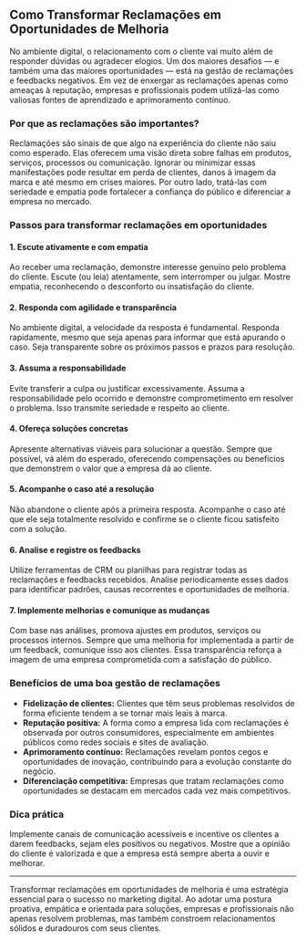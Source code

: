 
## Como Transformar Reclamações em Oportunidades de Melhoria

No ambiente digital, o relacionamento com o cliente vai muito além de responder dúvidas ou agradecer elogios. Um dos maiores desafios — e também uma das maiores oportunidades — está na gestão de reclamações e feedbacks negativos. Em vez de enxergar as reclamações apenas como ameaças à reputação, empresas e profissionais podem utilizá-las como valiosas fontes de aprendizado e aprimoramento contínuo.

### Por que as reclamações são importantes?

Reclamações são sinais de que algo na experiência do cliente não saiu como esperado. Elas oferecem uma visão direta sobre falhas em produtos, serviços, processos ou comunicação. Ignorar ou minimizar essas manifestações pode resultar em perda de clientes, danos à imagem da marca e até mesmo em crises maiores. Por outro lado, tratá-las com seriedade e empatia pode fortalecer a confiança do público e diferenciar a empresa no mercado.

### Passos para transformar reclamações em oportunidades

#### 1. **Escute ativamente e com empatia**
Ao receber uma reclamação, demonstre interesse genuíno pelo problema do cliente. Escute (ou leia) atentamente, sem interromper ou julgar. Mostre empatia, reconhecendo o desconforto ou insatisfação do cliente.

#### 2. **Responda com agilidade e transparência**
No ambiente digital, a velocidade da resposta é fundamental. Responda rapidamente, mesmo que seja apenas para informar que está apurando o caso. Seja transparente sobre os próximos passos e prazos para resolução.

#### 3. **Assuma a responsabilidade**
Evite transferir a culpa ou justificar excessivamente. Assuma a responsabilidade pelo ocorrido e demonstre comprometimento em resolver o problema. Isso transmite seriedade e respeito ao cliente.

#### 4. **Ofereça soluções concretas**
Apresente alternativas viáveis para solucionar a questão. Sempre que possível, vá além do esperado, oferecendo compensações ou benefícios que demonstrem o valor que a empresa dá ao cliente.

#### 5. **Acompanhe o caso até a resolução**
Não abandone o cliente após a primeira resposta. Acompanhe o caso até que ele seja totalmente resolvido e confirme se o cliente ficou satisfeito com a solução.

#### 6. **Analise e registre os feedbacks**
Utilize ferramentas de CRM ou planilhas para registrar todas as reclamações e feedbacks recebidos. Analise periodicamente esses dados para identificar padrões, causas recorrentes e oportunidades de melhoria.

#### 7. **Implemente melhorias e comunique as mudanças**
Com base nas análises, promova ajustes em produtos, serviços ou processos internos. Sempre que uma melhoria for implementada a partir de um feedback, comunique isso aos clientes. Essa transparência reforça a imagem de uma empresa comprometida com a satisfação do público.

### Benefícios de uma boa gestão de reclamações

- **Fidelização de clientes:** Clientes que têm seus problemas resolvidos de forma eficiente tendem a se tornar mais leais à marca.
- **Reputação positiva:** A forma como a empresa lida com reclamações é observada por outros consumidores, especialmente em ambientes públicos como redes sociais e sites de avaliação.
- **Aprimoramento contínuo:** Reclamações revelam pontos cegos e oportunidades de inovação, contribuindo para a evolução constante do negócio.
- **Diferenciação competitiva:** Empresas que tratam reclamações como oportunidades se destacam em mercados cada vez mais competitivos.

### Dica prática

Implemente canais de comunicação acessíveis e incentive os clientes a darem feedbacks, sejam eles positivos ou negativos. Mostre que a opinião do cliente é valorizada e que a empresa está sempre aberta a ouvir e melhorar.

---

Transformar reclamações em oportunidades de melhoria é uma estratégia essencial para o sucesso no marketing digital. Ao adotar uma postura proativa, empática e orientada para soluções, empresas e profissionais não apenas resolvem problemas, mas também constroem relacionamentos sólidos e duradouros com seus clientes.
```
